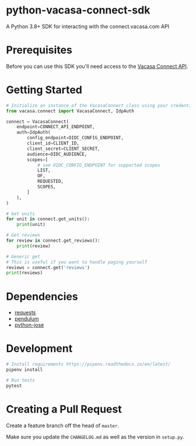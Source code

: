 # python-vacasa-connect-sdk
A Python 3.8+ SDK for interacting with the connect.vacasa.com API

# Prerequisites
Before you can use this SDK you'll need access to the 
[Vacasa Connect API](https://connect.vacasa.com/). 

# Getting Started
```python
# Initialize an instance of the VacasaConnect class using your credentials.
from vacasa.connect import VacasaConnect, IdpAuth

connect = VacasaConnect(
    endpoint=CONNECT_API_ENDPOINT,
    auth=IdpAuth(
        config_endpoint=OIDC_CONFIG_ENDPOINT,
        client_id=CLIENT_ID,
        client_secret=CLIENT_SECRET,
        audience=OIDC_AUDIENCE,
        scopes=[
            # see OIDC_CONFIG_ENDPOINT for supported scopes
            LIST,
            OF,
            REQUESTED,
            SCOPES,
        ]
    ),
)

# Get units
for unit in connect.get_units():
    print(unit)

# Get reviews
for review in connect.get_reviews():
    print(review)

# Generic get
# This is useful if you want to handle paging yourself
reviews = connect.get('reviews')
print(reviews)
```

# Dependencies
* [requests](https://github.com/requests/requests)
* [pendulum](https://github.com/sdispater/pendulum)
* [python-jose](https://python-jose.readthedocs.io/en/latest/)

# Development
```bash
# Install requirements https://pipenv.readthedocs.io/en/latest/
pipenv install

# Run tests
pytest
```

# Creating a Pull Request
Create a feature branch off the head of `master`.

Make sure you update the `CHANGELOG.md` as well as the version in `setup.py`.
